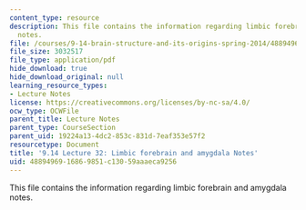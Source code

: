```yaml
---
content_type: resource
description: This file contains the information regarding limbic forebrain and amygdala
  notes.
file: /courses/9-14-brain-structure-and-its-origins-spring-2014/4889496916869851c13059aaaeca9256_MIT9_14S14_Lecture32.pdf
file_size: 3032517
file_type: application/pdf
hide_download: true
hide_download_original: null
learning_resource_types:
- Lecture Notes
license: https://creativecommons.org/licenses/by-nc-sa/4.0/
ocw_type: OCWFile
parent_title: Lecture Notes
parent_type: CourseSection
parent_uid: 19224a13-4dc2-853c-831d-7eaf353e57f2
resourcetype: Document
title: '9.14 Lecture 32: Limbic forebrain and amygdala Notes'
uid: 48894969-1686-9851-c130-59aaaeca9256
---
```

This file contains the information regarding limbic forebrain and amygdala notes.